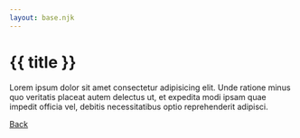 ```yaml
---
layout: base.njk
---
```


# {{ title }}

Lorem ipsum dolor sit amet consectetur adipisicing elit. Unde ratione minus quo veritatis placeat autem delectus ut, et expedita modi ipsam quae impedit officia vel, debitis necessitatibus optio reprehenderit adipisci.

[Back](/)
